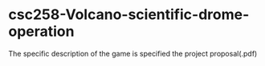 # csc258-Volcano-scientific-drome-operation
The specific description of the game is specified the project proposal(.pdf)
